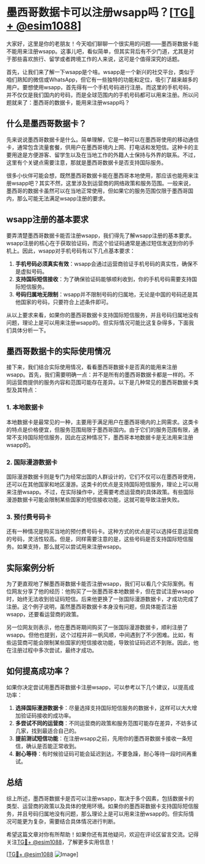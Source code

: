 # 墨西哥数据卡可以注册wsapp吗？[[TG💪+ @esim1088](https://t.me/s/esim1088)]

大家好，这里是你的老朋友！今天咱们聊聊一个很实用的问题——墨西哥数据卡能不能用来注册wsapp。这事儿吧，看似简单，但其实背后有不少门道，尤其是对于那些喜欢旅行、留学或者跨境工作的人来说，这可是个值得深究的话题。

首先，让我们来了解一下wsapp是个啥。wsapp是一个新兴的社交平台，类似于咱们熟知的微信或WhatsApp，但它有一些独特的功能和定位，吸引了越来越多的用户。要想使用wsapp，首先得有一个手机号码进行注册。而这里的手机号码，并不仅仅是我们国内的号码，而是全球范围内的手机号码都可以用来注册。所以问题就来了：墨西哥的数据卡，能用来注册wsapp吗？

## 什么是墨西哥数据卡？

先来说说墨西哥数据卡是什么。简单理解，它是一种可以在墨西哥使用的移动通信卡，通常包含流量套餐，供用户在墨西哥境内上网、打电话和发短信。这种卡的主要用途是方便游客、留学生以及在当地工作的外籍人士保持与外界的联系。不过，这里有个关键点需要注意，那就是墨西哥数据卡是否支持国际服务。

很多小伙伴可能会想，既然墨西哥数据卡能在墨西哥本地使用，那应该也能用来注册wsapp吧？其实不然，这里涉及到运营商的网络政策和服务范围。一般来说，墨西哥的数据卡虽然可以在当地正常使用，但如果它的服务范围仅限于墨西哥国内，那么可能无法满足wsapp注册的要求。

## wsapp注册的基本要求

要弄清楚墨西哥数据卡能否注册wsapp，我们得先了解wsapp注册的基本要求。wsapp注册的核心在于获取验证码，而这个验证码通常是通过短信发送到你的手机上。因此，wsapp对手机号码有以下几点基本要求：

1. **手机号码必须真实有效**：wsapp会通过运营商验证手机号码的真实性，确保不是虚拟号码。
2. **支持国际短信接收**：为了确保验证码能够顺利收到，你的手机号码需要支持国际短信服务。
3. **号码归属地无限制**：wsapp并不限制号码的归属地，无论是中国的号码还是其他国家的号码，只要符合上述条件即可。

从以上要求来看，如果你的墨西哥数据卡支持国际短信服务，并且号码归属地没有问题，理论上是可以用来注册wsapp的。但实际情况可能比这复杂得多，下面我们具体分析一下。

## 墨西哥数据卡的实际使用情况

接下来，我们结合实际使用情况，看看墨西哥数据卡是否真的能用来注册wsapp。首先，我们需要明确一点：并不是所有的墨西哥数据卡都是一样的。不同运营商提供的服务内容和范围可能存在差异。以下是几种常见的墨西哥数据卡类型及其特点：

### 1. **本地数据卡**

本地数据卡是最常见的一种，主要用于满足用户在墨西哥境内的上网需求。这类卡的特点是价格便宜，但服务范围局限于墨西哥国内。由于它们的服务范围有限，通常不支持国际短信服务，因此在这种情况下，墨西哥本地数据卡是无法用来注册wsapp的。

### 2. **国际漫游数据卡**

国际漫游数据卡则是专门为经常出国的人群设计的，它们不仅可以在墨西哥使用，还可以在其他国家和地区漫游。这类卡的优点是支持国际短信服务，理论上可以用来注册wsapp。不过，在实际操作中，还需要考虑运营商的具体政策。有些国际漫游数据卡可能会限制某些国家的短信接收功能，这就可能导致注册失败。

### 3. **预付费号码卡**

还有一种情况是购买当地的预付费号码卡。这种方式的优点是可以选择任意运营商的号码，灵活性较高。但是，同样需要注意的是，这些号码是否支持国际短信服务。如果支持，那么就可以尝试用来注册wsapp。

## 实际案例分析

为了更直观地了解墨西哥数据卡能否注册wsapp，我们可以看几个实际案例。有位网友分享了他的经历：他购买了一张墨西哥本地数据卡，但在尝试注册wsapp时，始终无法收到验证码短信。后来他更换了一张国际漫游数据卡，才成功完成了注册。这个例子说明，虽然墨西哥数据卡本身没有问题，但具体能否注册wsapp，还要看运营商的政策。

另一位网友则表示，他在墨西哥期间购买了一张国际漫游数据卡，顺利注册了wsapp。但他也提到，这个过程并非一帆风顺，中间遇到了不少困难。比如，有些运营商可能会限制某些国家的短信接收功能，导致验证码迟迟不到账。因此，他在注册过程中多次尝试，最终才成功。

## 如何提高成功率？

如果你决定尝试用墨西哥数据卡注册wsapp，可以参考以下几个建议，以提高成功率：

1. **选择国际漫游数据卡**：尽量选择支持国际短信服务的数据卡，这样可以大大增加验证码接收的成功率。
2. **多尝试不同的运营商**：不同运营商的政策和服务范围可能存在差异，不妨多试几家，找到最适合自己的。
3. **提前测试短信功能**：在注册wsapp之前，先用你的墨西哥数据卡接收一条短信，确认是否能正常收到。
4. **耐心等待**：有时候验证码可能会延迟到达，不要急躁，耐心等待一段时间再重试。

## 总结

综上所述，墨西哥数据卡是否可以注册wsapp，取决于多个因素，包括数据卡的类型、运营商的政策以及具体的使用环境。如果你的墨西哥数据卡支持国际短信服务，并且号码归属地没有问题，那么理论上是可以用来注册wsapp的。但实际情况可能更为复杂，需要结合具体情况进行判断。

希望这篇文章对你有所帮助！如果你还有其他疑问，欢迎在评论区留言交流。记得关注[TG💪+ @esim1088](https://t.me/s/esim1088)，了解更多实用信息！

[[TG💪+ @esim1088](https://t.me/s/esim1088) ![Image](https://i.postimg.cc/4NQfJmqS/Snipaste-2025-05-13-00-14-12.png)]